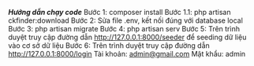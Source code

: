 ***Hướng dẫn chạy code***
Bước 1: composer install
Bước 1.1: php artisan ckfinder:download
Bước 2: Sửa file .env, kết nối đúng với database local
Bước 3: php artisan migrate
Bước 4: php artisan serv
Bước 5: Trên trình duyệt truy cập đường dẫn http://127.0.0.1:8000/seeder để seeding dữ liệu vào cơ sở dữ liệu
Bước 6: Trên trình duyệt truy cập đường dẫn http://127.0.0.1:8000/login 
        Tài khoản: admin@gmail.com
        Mật khẩu: admin



